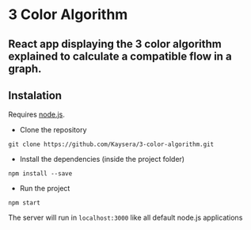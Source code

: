 # 3 Color Algorithm
React app displaying the 3 color algorithm explained to calculate a compatible flow in a graph. 
-----
## Instalation
Requires [node.js](https://nodejs.org/es/). 
+ Clone the repository
```
git clone https://github.com/Kaysera/3-color-algorithm.git
```
+ Install the dependencies (inside the project folder)
```
npm install --save
```
+ Run the project
```
npm start
```
The server will run in `localhost:3000` like all default node.js applications
